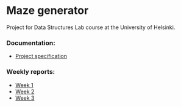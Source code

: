 # Maze generator

Project for Data Structures Lab course at the University of Helsinki.

### Documentation:
- [Project specification](https://github.com/laurelcrelia/data-structures-lab/blob/main/documentation/project-specification.md)

### Weekly reports:
- [Week 1](https://github.com/laurelcrelia/data-structures-lab/blob/main/documentation/weekly_reports/week1.md)
- [Week 2](https://github.com/laurelcrelia/data-structures-lab/blob/main/documentation/weekly_reports/week2.md)
- [Week 3](https://github.com/laurelcrelia/data-structures-lab/blob/main/documentation/weekly_reports/week3.md)
